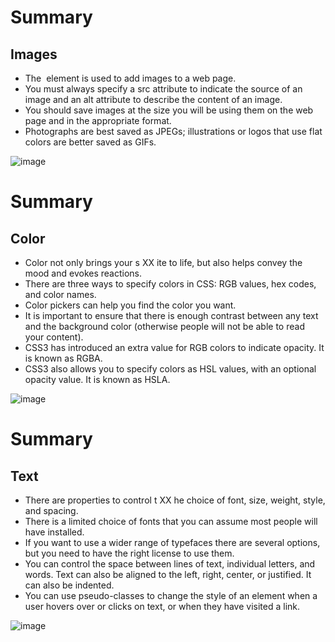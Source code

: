 # Summary
## Images

* The <img> element is used to add images to a
web page.
* You must always specify a src attribute to indicate the
source of an image and an alt attribute to describe the
content of an image.
* You should save images at the size you will be using
them on the web page and in the appropriate format.
* Photographs are best saved as JPEGs; illustrations or
logos that use flat colors are better saved as GIFs.

![image](https://encrypted-tbn0.gstatic.com/images?q=tbn:ANd9GcQXswDlSFW5esvnxLmccvQiRBJ28S2x8-OK4Q&usqp=CAU.jpg)



# Summary 
## Color 

* Color not only brings your s XX ite to life, but also helps
convey the mood and evokes reactions.
* There are three ways to specify colors in CSS:
RGB values, hex codes, and color names.
* Color pickers can help you find the color you want.
* It is important to ensure that there is enough contrast
between any text and the background color (otherwise
people will not be able to read your content).
* CSS3 has introduced an extra value for RGB colors to
indicate opacity. It is known as RGBA.
* CSS3 also allows you to specify colors as HSL values,
with an optional opacity value. It is known as HSLA.

![image](https://encrypted-tbn0.gstatic.com/images?q=tbn:ANd9GcToCW-iFeDYVxzFeBLU4_KhaokH2ka0oYwwpQ&usqp=CAU.jpg)


# Summary
## Text

* There are properties to control t XX he choice of font, size,
weight, style, and spacing.
* There is a limited choice of fonts that you can assume
most people will have installed.
* If you want to use a wider range of typefaces there are
several options, but you need to have the right license
to use them.
* You can control the space between lines of text,
individual letters, and words. Text can also be aligned
to the left, right, center, or justified. It can also be
indented.
* You can use pseudo-classes to change the style of an
element when a user hovers over or clicks on text, or
when they have visited a link.

![image](https://encrypted-tbn0.gstatic.com/images?q=tbn:ANd9GcTY9HlgdkHm2bEauaTGJgws_wJ-_41rSojhqQ&usqp=CAU.jpg)